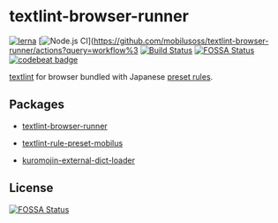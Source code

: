 # textlint-browser-runner
[![lerna](https://img.shields.io/badge/maintained%20with-lerna-cc00ff.svg)](https://lerna.js.org/)
[![Node.js CI](https://github.com/mobilusoss/textlint-browser-runner/workflows/Node.js%20CI/badge.svg)](https://github.com/mobilusoss/textlint-browser-runner/actions?query=workflow%3
[![Build Status](https://travis-ci.com/mobilusoss/textlint-browser-runner.svg?branch=master)](https://travis-ci.com/mobilusoss/textlint-browser-runner)
[![FOSSA Status](https://app.fossa.io/api/projects/git%2Bgithub.com%2Fmobilusoss%2Ftextlint-browser-runner.svg?type=shield)](https://app.fossa.io/projects/git%2Bgithub.com%2Fmobilusoss%2Ftextlint-browser-runner?ref=badge_shield)
[![codebeat badge](https://codebeat.co/badges/7d36c660-3695-47cd-b0a8-d8490200f6f9)](https://codebeat.co/projects/github-com-mobilusoss-textlint-browser-runner-master)

[textlint](https://github.com/textlint/textlint "textlint") for browser bundled with Japanese [preset rules](https://www.npmjs.com/package/textlint-rule-preset-mobilus).

## Packages

- [textlint-browser-runner](https://www.npmjs.com/package/textlint-browser-runner)

- [textlint-rule-preset-mobilus](https://www.npmjs.com/package/textlint-rule-preset-mobilus)

- [kuromojin-external-dict-loader](https://github.com/mobilusoss/textlint-browser-runner/tree/master/packages/kuromojin-external-dict-loader)

## License
[![FOSSA Status](https://app.fossa.io/api/projects/git%2Bgithub.com%2Fmobilusoss%2Ftextlint-browser-runner.svg?type=large)](https://app.fossa.io/projects/git%2Bgithub.com%2Fmobilusoss%2Ftextlint-browser-runner?ref=badge_large)
